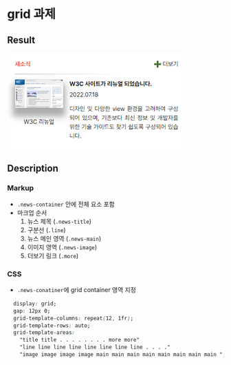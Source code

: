 # **grid 과제**

## **Result**

![mission 04 result](grid-result.png)

## Description

### Markup

- `.news-container` 안에 전체 요소 포함
- 마크업 순서
  1. 뉴스 제목 (`.news-title`)
  2. 구분선 (`.line`)
  3. 뉴스 메인 영역 (`.news-main`)
  4. 이미지 영역 (`.news-image`)
  5. 더보기 링크 (`.more`)

### CSS

- `.news-conatiner`에 grid container 영역 지정

```CSS
  display: grid;
  gap: 12px 0;
  grid-template-columns: repeat(12, 1fr);
  grid-template-rows: auto;
  grid-template-areas:
    "title title . . . . . . . . more more"
    "line line line line line line line line . . . ."
    "image image image image main main main main main main main main ";
```
